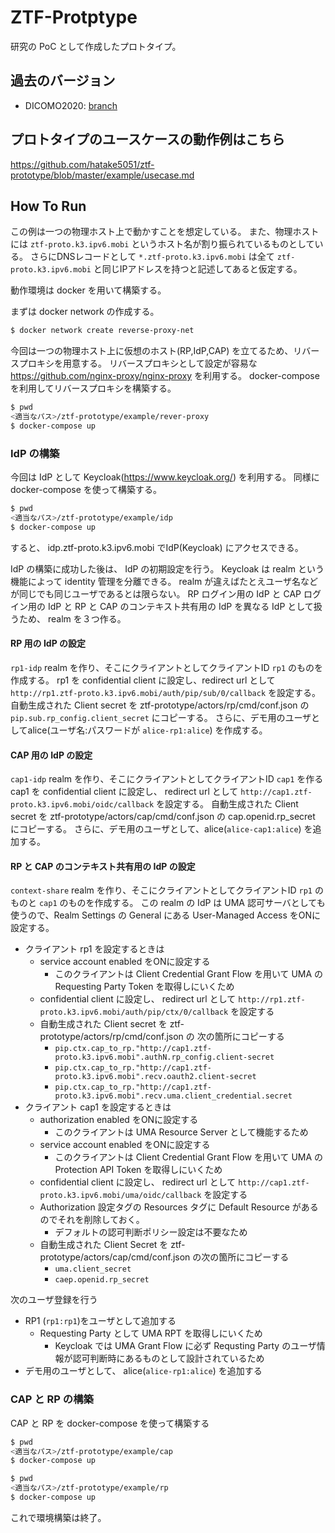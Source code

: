 # ZTF-Protptype
研究の PoC として作成したプロトタイプ。

## 過去のバージョン
- DICOMO2020: [branch](https://github.com/hatake5051/ztf-prototype/tree/dicomo2020)

## プロトタイプのユースケースの動作例はこちら
https://github.com/hatake5051/ztf-prototype/blob/master/example/usecase.md

## How To Run
この例は一つの物理ホスト上で動かすことを想定している。
また、物理ホストには `ztf-proto.k3.ipv6.mobi` というホスト名が割り振られているものとしている。
さらにDNSレコードとして `*.ztf-proto.k3.ipv6.mobi` は全て `ztf-proto.k3.ipv6.mobi` と同じIPアドレスを持つと記述してあると仮定する。

動作環境は docker を用いて構築する。

まずは docker network の作成する。
```bash
$ docker network create reverse-proxy-net
```

今回は一つの物理ホスト上に仮想のホスト(RP,IdP,CAP) を立てるため、リバースプロキシを用意する。
リバースプロキシとして設定が容易な https://github.com/nginx-proxy/nginx-proxy を利用する。
docker-compose を利用してリバースプロキシを構築する。
```bash
$ pwd
<適当なパス>/ztf-prototype/example/rever-proxy
$ docker-compose up
```
### IdP の構築
今回は IdP として Keycloak(https://www.keycloak.org/) を利用する。
同様に docker-compose を使って構築する。
```bash
$ pwd
<適当なパス>/ztf-prototype/example/idp 
$ docker-compose up
```
すると、 idp.ztf-proto.k3.ipv6.mobi でIdP(Keycloak) にアクセスできる。

IdP の構築に成功した後は、 IdP の初期設定を行う。
Keycloak は realm という機能によって identity 管理を分離できる。 realm が違えばたとえユーザ名などが同じでも同じユーザであるとは限らない。
RP ログイン用の IdP と CAP ログイン用の IdP と RP と CAP のコンテキスト共有用の IdP を異なる IdP として扱うため、 realm を３つ作る。

#### RP 用の IdP の設定
`rp1-idp` realm を作り、そこにクライアントとしてクライアントID `rp1` のものを作成する。
rp1 を confidential client に設定し、redirect url として `http://rp1.ztf-proto.k3.ipv6.mobi/auth/pip/sub/0/callback` を設定する。
自動生成された Client secret を ztf-prototype/actors/rp/cmd/conf.json の `pip.sub.rp_config.client_secret` にコピーする。
さらに、デモ用のユーザとしてalice(ユーザ名:パスワードが `alice-rp1:alice`) を作成する。

#### CAP 用の IdP の設定
`cap1-idp` realm を作り、そこにクライアントとしてクライアントID `cap1` を作る
cap1 を confidential client に設定し、 redirect url として `http://cap1.ztf-proto.k3.ipv6.mobi/oidc/callback` を設定する。
自動生成された Client secret を ztf-prototype/actors/cap/cmd/conf.json の cap.openid.rp_secret にコピーする。
さらに、デモ用のユーザとして、alice(`alice-cap1:alice`) を追加する。

#### RP と CAP のコンテキスト共有用の IdP の設定
`context-share` realm を作り、そこにクライアントとしてクライアントID `rp1` のものと `cap1` のものを作成する。
この realm の IdP は UMA 認可サーバとしても使うので、Realm Settings の General にある User-Managed Access をONに設定する。

- クライアント rp1 を設定するときは
  - service account enabled をONに設定する
      -   このクライアントは Client Credential Grant Flow を用いて UMA の Requesting Party Token を取得しにいくため
  - confidential client に設定し、 redirect url として `http://rp1.ztf-proto.k3.ipv6.mobi/auth/pip/ctx/0/callback` を設定する
  - 自動生成された Client secret を ztf-prototype/actors/rp/cmd/conf.json の 次の箇所にコピーする
    - `pip.ctx.cap_to_rp."http://cap1.ztf-proto.k3.ipv6.mobi".authN.rp_config.client-secret`
    - `pip.ctx.cap_to_rp."http://cap1.ztf-proto.k3.ipv6.mobi".recv.oauth2.client-secret`
    - `pip.ctx.cap_to_rp."http://cap1.ztf-proto.k3.ipv6.mobi".recv.uma.client_credential.secret`
- クライアント cap1 を設定するときは
  - authorization enabled をONに設定する
    - このクライアントは UMA Resource Server として機能するため
  - service account enabled をONに設定する
    - このクライアントは Client Credential Grant Flow を用いて UMA の Protection API Token を取得しにいくため
  - confidential client に設定し、 redirect url として `http://cap1.ztf-proto.k3.ipv6.mobi/uma/oidc/callback` を設定する
  - Authorization 設定タグの Resources タグに Default Resource があるのでそれを削除しておく。
    - デフォルトの認可判断ポリシー設定は不要なため
  - 自動生成された Client Secret を ztf-prototype/actors/cap/cmd/conf.json の次の箇所にコピーする
    - `uma.client_secret`
    - `caep.openid.rp_secret`
  
次のユーザ登録を行う
- RP1 (`rp1:rp1`)をユーザとして追加する
  -  Requesting Party として UMA RPT を取得しにいくため
     -  Keycloak では UMA Grant Flow に必ず Requsting Party のユーザ情報が認可判断時にあるものとして設計されているため
- デモ用のユーザとして、 alice(`alice-rp1:alice`) を追加する

### CAP と RP の構築
CAP と RP を docker-compose を使って構築する
```bash
$ pwd
<適当なパス>/ztf-prototype/example/cap
$ docker-compose up
```

```bash
$ pwd
<適当なパス>/ztf-prototype/example/rp
$ docker-compose up
```

これで環境構築は終了。
